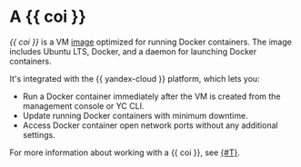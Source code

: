 # A {{ coi }}

_{{ coi }}_ is a VM [image](../../compute/concepts/image.md) optimized for running Docker containers. The image includes Ubuntu LTS, Docker, and a daemon for launching Docker containers.

It's integrated with the {{ yandex-cloud }} platform, which lets you:
* Run a Docker container immediately after the VM is created from the management console or YC CLI.
* Update running Docker containers with minimum downtime.
* Access Docker container open network ports without any additional settings.

For more information about working with a {{ coi }}, see [{#T}](../tutorials/vm-create.md).